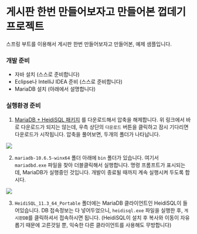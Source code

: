 # 게시판 한번 만들어보자고 만들어본 껍데기 프로젝트

스프링 부트를 이용해서 게시판 한번 만들어보자고 만들어본, 예제 샘플입니다.

### 개발 준비

* 자바 설치 (스스로 준비합니다)
* Eclipse나 IntelliJ IDEA 준비 (스스로 준비합니다)
* MariaDB 설치 (아래에서 설명합니다)

### 실행환경 준비

1. [MariaDB + HeidiSQL 패키지](https://app.box.com/s/0ih2sdrdccnyukpysifnl3pt6jodwgoa) 를 다운로드해서 압축을 해제합니다.
위 링크에서 바로 다운로드가 되지는 않는데, 우측 상단의 ```다운로드``` 버튼을 클릭하고 잠시 기다리면 다운로드가 시작됩니다.
압축을 풀어보면, 두개의 폴더가 나타납니다.

![](https://github.com/MasakiKun/spring-board/tree/master/readmeImages/directories.png)

2. ```mariadb-10.6.5-winx64``` 폴더 아래에 ```bin``` 폴더가 있습니다. 여기서 ```mariadbd.exe``` 파일을 찾아 더블클릭해서 실행합니다.
명령 프롬프트가 표시되는데, MariaDB가 실행중인 것입니다. 개발이 종료될 때까지 계속 실행시켜 두도록 합시다.

![](https://github.com/MasakiKun/spring-board/tree/master/readmeImages/executed_mariadb.png)

3. ```HeidiSQL_11.3_64_Portable``` 폴더에는 MariaDB 클라이언트인 HeidiSQL이 들어있습니다.
DB 접속정보는 다 넣어두었으니, ```heidisql.exe``` 파일을 실행한 후, ```게시판DB```를 클릭하셔서 접속하시면 됩니다.
(HeidiSQL이 설치 후 복사와 이동이 자유롭기 때문에 고른것일 뿐, 익숙한 다른 클라이언트를 사용해도 무방합니다)

